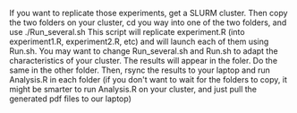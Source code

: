 If you want to replicate those experiments, get a SLURM cluster. 
Then copy the two folders on your cluster, cd you way into one of the two folders, and use ./Run_several.sh 
This script will replicate experiment.R (into experiment1.R, experiment2.R, etc) and will launch each of them using Run.sh. 
You may want to change Run_several.sh and Run.sh to adapt the characteristics of your cluster. 
The results will appear in the foler. 
Do the same in the other folder. 
Then, rsync the results to your laptop and run Analysis.R in each folder (if you don't want to wait for the folders to copy, it might be smarter to run Analysis.R on your cluster, and just pull the generated pdf files to our laptop)

